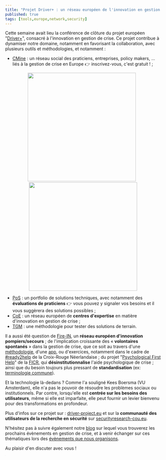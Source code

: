 ```yaml
---
title: "Projet Driver+ : un réseau européen de l'innovation en gestion de crise, et des outils pour vous !"
published: true
tags: [tools,europe,network,security]
---
```

Cette semaine avait lieu la conférence de clôture du projet européen "[Driver+](https://www.driver-project.eu)", consacré à l'innovation en gestion de crise. 
Ce projet contribue à dynamiser notre domaine, notamment en favorisant la collaboration, avec plusieurs outils et méthodologies, et notamment :

 - [CMine](https://www.cmine.eu) : un réseau social des praticiens, entreprises, policy makers, ... liés à la gestion de crise en Europe  👉 inscrivez-vous, c'est gratuit ! ;
 <center>
<img style="height:350px" src="https://blog.my-poppy.eu/images/cmine1.PNG">&nbsp;&nbsp;<img style="height:350px" src="https://blog.my-poppy.eu/images/cmine2.PNG">
</center>
 
 - [PoS](https://pos.driver-project.eu/en/PoS/solutions) : un portfolio de solutions techniques, avec notamment des **évaluations de praticiens** 👉  vous pouvez y signaler vos besoins et il vous suggèrera des solutions possibles ;
 - [CoE](https://www.driver-project.eu/centres-of-expertise-coe/) : un réseau européen de **centres d'expertise** en matière d'innovation en gestion de crise ;
 - [TGM](https://www.driver-project.eu/trial-guidance-methodology/) : une méthodologie pour tester des solutions de terrain.

Il a aussi été question de [Fire-IN](https://fire-in.eu), un **réseau européen d'innovation pompiers/secours** ; de l'implication croissante des « **volontaires spontanés** » dans la gestion de crise, que ce soit au travers d'une [méthodologie](https://www.driver-project.eu/new-ways-of-volunteering-care-and-support-for-unaffiliated-spontaneous-volunteers-final-2020), d'une [app](https://pos.driver-project.eu/sites/default/files/public/2020-01/Driver%2B%20Crowdtasker-App-HandsOn.pptx), ou d'exercices, notamment dans le cadre de [#ready2help](https://onlinelibrary.wiley.com/doi/full/10.1111/1468-5973.12200) de la Croix-Rouge Néerlandaise ; du projet "[Psychological First Help](https://pos.driver-project.eu/sites/default/files/public/2019-03/12007_psc_pfa_guide_T2_samlet_low.pdf)" de la [FICR](https://media.ifrc.org/ifrc/?lang=fr), qui **désinstitutionnalise** l'aide psychologique de crise ; ainsi que du besoin toujours plus pressant de **standardisation** (ex: [terminologie commune](https://www.cenelec.eu/research/CWA)).

Et la technologie là-dedans ? Comme l'a souligné Kees Boersma (VU Amsterdam), elle n'a pas le pouvoir de résoudre les problèmes sociaux ou institutionnels. Par contre, lorsqu'elle est **centrée sur les besoins des utilisateurs**, même si elle est imparfaite, elle peut fournir un levier bienvenu pour des transformations en profondeur.

Plus d'infos sur ce projet sur : [driver-project.eu](https://www.driver-project.eu) et sur la **communauté des utilisateurs de la recherche en sécurité** sur [securityresearch-cou.eu](https://www.securityresearch-cou.eu/home).

N'hésitez pas à suivre également notre [blog](https://blog.my-poppy.eu/events_upcoming) sur lequel vous trouverez les prochains évènements en gestion de crise, et à venir échanger sur ces thématiques lors des [évènements que nous organisons](https://blog.my-poppy.eu/workshops). 

Au plaisir d'en discuter avec vous !


<iframe src="https://www.my-poppy.eu/cnt/cnt.php" width="1" height="1" frameBorder="0">

